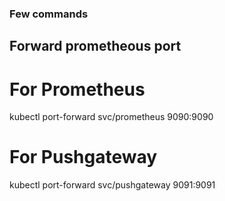 ### Few commands

## Forward prometheous port

# For Prometheus
kubectl port-forward svc/prometheus 9090:9090

# For Pushgateway
kubectl port-forward svc/pushgateway 9091:9091
